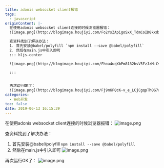 ```yaml
---
title: adonis websocket client报错
tags:
  - javascript
originContent: |-
  在使用adonis websocket client连接的时候浏览器报错：
  ![image.png](http://blogimage.houjiyi.com/Fo2YsZApigoSxX_TdmCoID8kxdxc)

  查资料找到了解决办法：
  1. 首先安装@babel/polyfill `npm install --save @babel/polyfill`
  2. 然后在main.js中引入即可
  ::: hljs-center

  ![image.png](http://blogimage.houjiyi.com/Fhoa4uqXbPm8182bvV5FzJzM-Cs7)

  :::


  再次运行OK了：
  ![image.png](http://blogimage.houjiyi.com/Fj9mKFQcK-v_e_LCjCgqpThOG7ri)
categories:
  - Web开发
toc: false
date: 2019-06-13 16:15:39
---
```


在使用adonis websocket client连接的时候浏览器报错：
![image.png](http://blogimage.houjiyi.com/Fo2YsZApigoSxX_TdmCoID8kxdxc)

查资料找到了解决办法：
1. 首先安装@babel/polyfill `npm install --save @babel/polyfill`
2. 然后在main.js中引入即可
![image.png](http://blogimage.houjiyi.com/Fhoa4uqXbPm8182bvV5FzJzM-Cs7)


再次运行OK了：
![image.png](http://blogimage.houjiyi.com/Fj9mKFQcK-v_e_LCjCgqpThOG7ri)